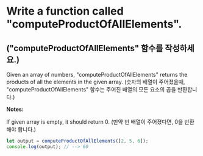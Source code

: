 # Write a function called "computeProductOfAllElements".

## ("computeProductOfAllElements" 함수를 작성하세요.)

Given an array of numbers, "computeProductOfAllElements" returns the products of all the elements in the given array.
(숫자의 배열이 주어졌을때, "computeProductOfAllElements" 함수는 주어진 배열의 모든 요소의 곱을 반환합니다.)

**Notes:**

If given array is empty, it should return 0.
(만약 빈 배열이 주어졌다면, 0을 반환해야 합니다.)

```js
let output = computeProductOfAllElements([2, 5, 6]);
console.log(output); // --> 60
```